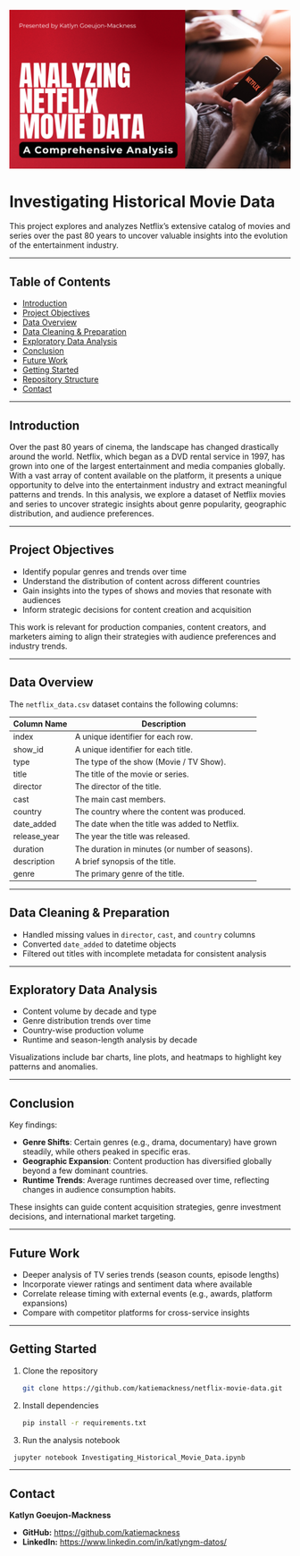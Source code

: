 ![Netflix Movie Data Analysis, presented by Katlyn Goeujon-Mackness](Netflix-Movie-Analysis.png)

# Investigating Historical Movie Data

This project explores and analyzes Netflix’s extensive catalog of movies and series over the past 80 years to uncover valuable insights into the evolution of the entertainment industry.

---

## Table of Contents
- [Introduction](#introduction)  
- [Project Objectives](#project-objectives)  
- [Data Overview](#data-overview)  
- [Data Cleaning & Preparation](#data-cleaning--preparation)  
- [Exploratory Data Analysis](#exploratory-data-analysis)  
- [Conclusion](#conclusion)  
- [Future Work](#future-work)  
- [Getting Started](#getting-started)  
- [Repository Structure](#repository-structure)  
- [Contact](#contact)  

---

## Introduction

Over the past 80 years of cinema, the landscape has changed drastically around the world. Netflix, which began as a DVD rental service in 1997, has grown into one of the largest entertainment and media companies globally. With a vast array of content available on the platform, it presents a unique opportunity to delve into the entertainment industry and extract meaningful patterns and trends. In this analysis, we explore a dataset of Netflix movies and series to uncover strategic insights about genre popularity, geographic distribution, and audience preferences.

---

## Project Objectives

- Identify popular genres and trends over time  
- Understand the distribution of content across different countries  
- Gain insights into the types of shows and movies that resonate with audiences  
- Inform strategic decisions for content creation and acquisition  

This work is relevant for production companies, content creators, and marketers aiming to align their strategies with audience preferences and industry trends.

---

## Data Overview

The `netflix_data.csv` dataset contains the following columns:

| Column Name   | Description                                       |
|---------------|---------------------------------------------------|
| index         | A unique identifier for each row.                 |
| show_id       | A unique identifier for each title.               |
| type          | The type of the show (Movie / TV Show).           |
| title         | The title of the movie or series.                 |
| director      | The director of the title.                        |
| cast          | The main cast members.                            |
| country       | The country where the content was produced.       |
| date_added    | The date when the title was added to Netflix.     |
| release_year  | The year the title was released.                  |
| duration      | The duration in minutes (or number of seasons).   |
| description   | A brief synopsis of the title.                    |
| genre         | The primary genre of the title.                   |

---

## Data Cleaning & Preparation

- Handled missing values in `director`, `cast`, and `country` columns  
- Converted `date_added` to datetime objects  
- Filtered out titles with incomplete metadata for consistent analysis  

---

## Exploratory Data Analysis

- Content volume by decade and type  
- Genre distribution trends over time  
- Country-wise production volume  
- Runtime and season-length analysis by decade  

Visualizations include bar charts, line plots, and heatmaps to highlight key patterns and anomalies.

---

## Conclusion

Key findings:
- **Genre Shifts**: Certain genres (e.g., drama, documentary) have grown steadily, while others peaked in specific eras.  
- **Geographic Expansion**: Content production has diversified globally beyond a few dominant countries.  
- **Runtime Trends**: Average runtimes decreased over time, reflecting changes in audience consumption habits.

These insights can guide content acquisition strategies, genre investment decisions, and international market targeting.

---

## Future Work

- Deeper analysis of TV series trends (season counts, episode lengths)  
- Incorporate viewer ratings and sentiment data where available  
- Correlate release timing with external events (e.g., awards, platform expansions)  
- Compare with competitor platforms for cross-service insights  

---

## Getting Started

1. Clone the repository  
   ```bash
   git clone https://github.com/katiemackness/netflix-movie-data.git

2. Install dependencies  
   ```bash
   pip install -r requirements.txt

2. Run the analysis notebook 
 ```bash
  jupyter notebook Investigating_Historical_Movie_Data.ipynb
  ```
---

## Contact

**Katlyn Goeujon-Mackness**  
- **GitHub:** https://github.com/katiemackness
- **LinkedIn:** https://www.linkedin.com/in/katlyngm-datos/



